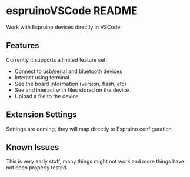 # espruinoVSCode README

Work with Espruino devices directly in VSCode.

## Features

Currently it supports a limited feature set:

* Connect to usb/serial and bluetooth devices
* Interact using terminal
* See the board information (version, flash, etc)
* See and interact with files stored on the device
* Upload a file to the device

## Extension Settings

Settings are coming, they will map directly to Espruino configuration

## Known Issues

This is very early stuff, many things might not work and more things have not been properly tested.
